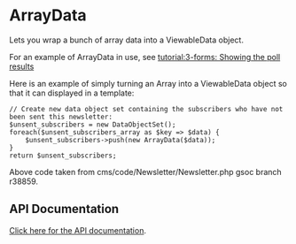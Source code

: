 # ArrayData

Lets you wrap a bunch of array data into a ViewableData object.
 
For an example of ArrayData in use, see [tutorial:3-forms: Showing the poll results](tutorial/3-forms#showing_the_poll_results)

Here is an example of simply turning an Array into a ViewableData object so that it can displayed in a template:
~~~ {php}
// Create new data object set containing the subscribers who have not been sent this newsletter:
$unsent_subscribers = new DataObjectSet();
foreach($unsent_subscribers_array as $key => $data) {
	$unsent_subscribers->push(new ArrayData($data));
}
return $unsent_subscribers;	
~~~
Above code taken from cms/code/Newsletter/Newsletter.php gsoc branch r38859.

## API Documentation
[Click here for the API documentation](http://api.silverstripe.org/trunk/sapphire/ArrayData.html).


